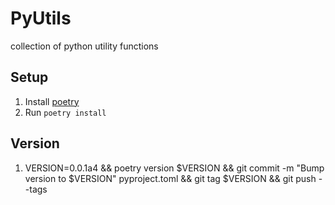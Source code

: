 # PyUtils
collection of python utility functions

## Setup
1. Install [poetry](https://python-poetry.org/docs/#installing-with-the-official-installer)
2. Run `poetry install`

## Version
1. VERSION=0.0.1a4 && poetry version $VERSION && git commit -m "Bump version to $VERSION" pyproject.toml && git tag $VERSION && git push --tags